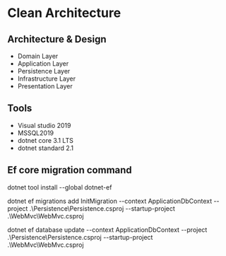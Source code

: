 # Clean Architecture
## Architecture & Design
  - Domain Layer
  - Application Layer
  - Persistence Layer
  - Infrastructure Layer
  - Presentation Layer
## Tools
  - Visual studio 2019
  - MSSQL2019
  - dotnet core 3.1 LTS
  - dotnet standard 2.1

## Ef core migration command
dotnet tool install --global dotnet-ef

dotnet ef migrations add InitMigration --context ApplicationDbContext --project .\Persistence\Persistence.csproj  --startup-project .\WebMvc\WebMvc.csproj

dotnet ef database update --context ApplicationDbContext --project .\Persistence\Persistence.csproj  --startup-project .\WebMvc\WebMvc.csproj
